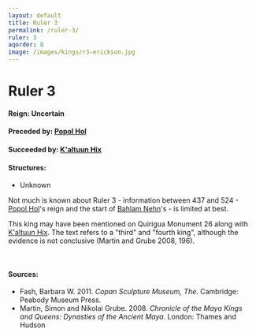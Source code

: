 ```yaml
---
layout: default
title: Ruler 3
permalink: /ruler-3/
ruler: 3
aqorder: 8
image: /images/kings/r3-erickson.jpg
---
```


# Ruler 3

#### <strong>Reign:</strong> Uncertain
#### <strong>Preceded by:</strong> <a href="{{site.baseurl}}/popol-hol">Popol Hol</a>
#### <strong>Succeeded by:</strong> <a href="{{site.baseurl}}/kaltuun-hix">K'altuun Hix</a>
#### <strong>Structures:</strong>
<ul>
<li>Unknown</li>
</ul>

Not much is known about Ruler 3 - information between 437 and 524 - <a href="{{site.baseurl}}/popol-hol/">Popol Hol</a>'s reign and the start of <a href="{{site.baseurl}}/bahlam-nehn/">Bahlam Nehn</a>'s - is limited at best.

This king may have been mentioned on Quirigua Monument 26 along with <a href="{{site.baseurl}}/kaltuun-hix/">K'altuun Hix</a>. The text refers to a "third" and "fourth king", although the evidence is not conclusive (Martin and Grube 2008, 196).

<br>

#### <strong>Sources:</strong>
<ul>
<li>Fash, Barbara W. 2011. <cite>Copan Sculpture Museum, The</cite>. Cambridge:
    Peabody Museum Press.</li>
<li>Martin, Simon and Nikolai Grube. 2008. <cite>Chronicle of the Maya Kings and
    Queens: Dynasties of the Ancient Maya.</cite> London: Thames and Hudson</li>
</ul>
